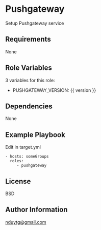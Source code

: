 Pushgateway
=========

Setup Pushgateway service

Requirements
------------

None

Role Variables
--------------

3 variables for this role:

* PUSHGATEWAY_VERSION: {{ version }}

Dependencies
------------

None

Example Playbook
----------------

Edit in target.yml

    - hosts: someGroups
      roles:
         - pushgateway

License
-------

BSD

Author Information
------------------

nduytg@gmail.com
